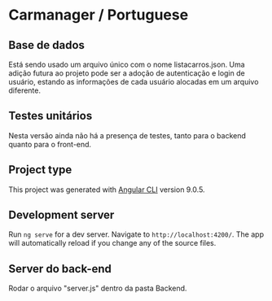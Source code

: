 # Carmanager / Portuguese

## Base de dados

Está sendo usado um arquivo único com o nome listacarros.json. Uma adição futura ao projeto pode ser a adoção de autenticação e login de usuário, estando as informações de cada usuário alocadas em um arquivo diferente.

## Testes unitários

Nesta versão ainda não há a presença de testes, tanto para o backend quanto para o front-end.

## Project type

This project was generated with [Angular CLI](https://github.com/angular/angular-cli) version 9.0.5.

## Development server

Run `ng serve` for a dev server. Navigate to `http://localhost:4200/`. The app will automatically reload if you change any of the source files.

## Server do back-end

Rodar o arquivo "server.js" dentro da pasta Backend.
